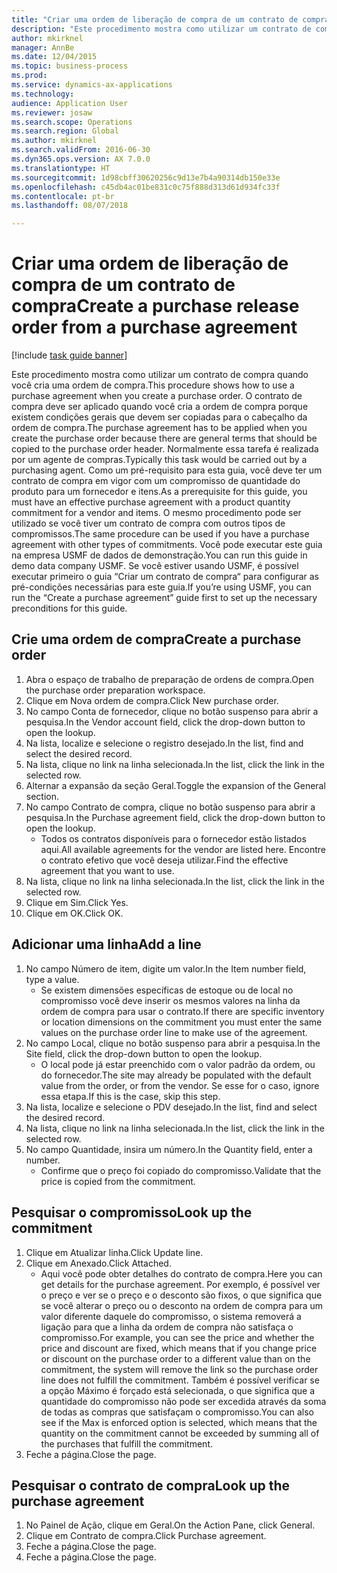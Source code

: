 ```yaml
--- 
title: "Criar uma ordem de liberação de compra de um contrato de compra"
description: "Este procedimento mostra como utilizar um contrato de compra quando você cria uma ordem de compra."
author: mkirknel
manager: AnnBe
ms.date: 12/04/2015
ms.topic: business-process
ms.prod: 
ms.service: dynamics-ax-applications
ms.technology: 
audience: Application User
ms.reviewer: josaw
ms.search.scope: Operations
ms.search.region: Global
ms.author: mkirknel
ms.search.validFrom: 2016-06-30
ms.dyn365.ops.version: AX 7.0.0
ms.translationtype: HT
ms.sourcegitcommit: 1d98cbff30620256c9d13e7b4a90314db150e33e
ms.openlocfilehash: c45db4ac01be831c0c75f888d313d61d934fc33f
ms.contentlocale: pt-br
ms.lasthandoff: 08/07/2018

---
```

# <a name="create-a-purchase-release-order-from-a-purchase-agreement"></a><span data-ttu-id="38fbe-103">Criar uma ordem de liberação de compra de um contrato de compra</span><span class="sxs-lookup"><span data-stu-id="38fbe-103">Create a purchase release order from a purchase agreement</span></span>

[!include [task guide banner](../../includes/task-guide-banner.md)]

<span data-ttu-id="38fbe-104">Este procedimento mostra como utilizar um contrato de compra quando você cria uma ordem de compra.</span><span class="sxs-lookup"><span data-stu-id="38fbe-104">This procedure shows how to use a purchase agreement when you create a purchase order.</span></span> <span data-ttu-id="38fbe-105">O contrato de compra deve ser aplicado quando você cria a ordem de compra porque existem condições gerais que devem ser copiadas para o cabeçalho da ordem de compra.</span><span class="sxs-lookup"><span data-stu-id="38fbe-105">The purchase agreement has to be applied when you create the purchase order because there are general terms that should be copied to the purchase order header.</span></span> <span data-ttu-id="38fbe-106">Normalmente essa tarefa é realizada por um agente de compras.</span><span class="sxs-lookup"><span data-stu-id="38fbe-106">Typically this task would be carried out by a purchasing agent.</span></span> <span data-ttu-id="38fbe-107">Como um pré-requisito para esta guia, você deve ter um contrato de compra em vigor com um compromisso de quantidade do produto para um fornecedor e itens.</span><span class="sxs-lookup"><span data-stu-id="38fbe-107">As a prerequisite for this guide, you must have an effective purchase agreement with a product quantity commitment for a vendor and items.</span></span> <span data-ttu-id="38fbe-108">O mesmo procedimento pode ser utilizado se você tiver um contrato de compra com outros tipos de compromissos.</span><span class="sxs-lookup"><span data-stu-id="38fbe-108">The same procedure can be used if you have a purchase agreement with other types of commitments.</span></span> <span data-ttu-id="38fbe-109">Você pode executar este guia na empresa USMF de dados de demonstração.</span><span class="sxs-lookup"><span data-stu-id="38fbe-109">You can run this guide in demo data company USMF.</span></span> <span data-ttu-id="38fbe-110">Se você estiver usando USMF, é possível executar primeiro o guia “Criar um contrato de compra“ para configurar as pré-condições necessárias para este guia.</span><span class="sxs-lookup"><span data-stu-id="38fbe-110">If you’re using USMF, you can run the “Create a purchase agreement” guide first to set up the necessary preconditions for this guide.</span></span>


## <a name="create-a-purchase-order"></a><span data-ttu-id="38fbe-111">Crie uma ordem de compra</span><span class="sxs-lookup"><span data-stu-id="38fbe-111">Create a purchase order</span></span>
1. <span data-ttu-id="38fbe-112">Abra o espaço de trabalho de preparação de ordens de compra.</span><span class="sxs-lookup"><span data-stu-id="38fbe-112">Open the purchase order preparation workspace.</span></span>
2. <span data-ttu-id="38fbe-113">Clique em Nova ordem de compra.</span><span class="sxs-lookup"><span data-stu-id="38fbe-113">Click New purchase order.</span></span>
3. <span data-ttu-id="38fbe-114">No campo Conta de fornecedor, clique no botão suspenso para abrir a pesquisa.</span><span class="sxs-lookup"><span data-stu-id="38fbe-114">In the Vendor account field, click the drop-down button to open the lookup.</span></span>
4. <span data-ttu-id="38fbe-115">Na lista, localize e selecione o registro desejado.</span><span class="sxs-lookup"><span data-stu-id="38fbe-115">In the list, find and select the desired record.</span></span>
5. <span data-ttu-id="38fbe-116">Na lista, clique no link na linha selecionada.</span><span class="sxs-lookup"><span data-stu-id="38fbe-116">In the list, click the link in the selected row.</span></span>
6. <span data-ttu-id="38fbe-117">Alternar a expansão da seção Geral.</span><span class="sxs-lookup"><span data-stu-id="38fbe-117">Toggle the expansion of the General section.</span></span>
7. <span data-ttu-id="38fbe-118">No campo Contrato de compra, clique no botão suspenso para abrir a pesquisa.</span><span class="sxs-lookup"><span data-stu-id="38fbe-118">In the Purchase agreement field, click the drop-down button to open the lookup.</span></span>
    * <span data-ttu-id="38fbe-119">Todos os contratos disponíveis para o fornecedor estão listados aqui.</span><span class="sxs-lookup"><span data-stu-id="38fbe-119">All available agreements for the vendor are listed here.</span></span> <span data-ttu-id="38fbe-120">Encontre o contrato efetivo que você deseja utilizar.</span><span class="sxs-lookup"><span data-stu-id="38fbe-120">Find the effective agreement that you want to use.</span></span>  
8. <span data-ttu-id="38fbe-121">Na lista, clique no link na linha selecionada.</span><span class="sxs-lookup"><span data-stu-id="38fbe-121">In the list, click the link in the selected row.</span></span>
9. <span data-ttu-id="38fbe-122">Clique em Sim.</span><span class="sxs-lookup"><span data-stu-id="38fbe-122">Click Yes.</span></span>
10. <span data-ttu-id="38fbe-123">Clique em OK.</span><span class="sxs-lookup"><span data-stu-id="38fbe-123">Click OK.</span></span>

## <a name="add-a-line"></a><span data-ttu-id="38fbe-124">Adicionar uma linha</span><span class="sxs-lookup"><span data-stu-id="38fbe-124">Add a line</span></span>
1. <span data-ttu-id="38fbe-125">No campo Número de item, digite um valor.</span><span class="sxs-lookup"><span data-stu-id="38fbe-125">In the Item number field, type a value.</span></span>
    * <span data-ttu-id="38fbe-126">Se existem dimensões específicas de estoque ou de local no compromisso você deve inserir os mesmos valores na linha da ordem de compra para usar o contrato.</span><span class="sxs-lookup"><span data-stu-id="38fbe-126">If there are specific inventory or location dimensions on the commitment you must enter the same values on the purchase order line to make use of the agreement.</span></span>  
2. <span data-ttu-id="38fbe-127">No campo Local, clique no botão suspenso para abrir a pesquisa.</span><span class="sxs-lookup"><span data-stu-id="38fbe-127">In the Site field, click the drop-down button to open the lookup.</span></span>
    * <span data-ttu-id="38fbe-128">O local pode já estar preenchido com o valor padrão da ordem, ou do fornecedor.</span><span class="sxs-lookup"><span data-stu-id="38fbe-128">The site may already be populated with the default value from the order, or from the vendor.</span></span> <span data-ttu-id="38fbe-129">Se esse for o caso, ignore essa etapa.</span><span class="sxs-lookup"><span data-stu-id="38fbe-129">If this is the case, skip this step.</span></span>  
3. <span data-ttu-id="38fbe-130">Na lista, localize e selecione o PDV desejado.</span><span class="sxs-lookup"><span data-stu-id="38fbe-130">In the list, find and select the desired record.</span></span>
4. <span data-ttu-id="38fbe-131">Na lista, clique no link na linha selecionada.</span><span class="sxs-lookup"><span data-stu-id="38fbe-131">In the list, click the link in the selected row.</span></span>
5. <span data-ttu-id="38fbe-132">No campo Quantidade, insira um número.</span><span class="sxs-lookup"><span data-stu-id="38fbe-132">In the Quantity field, enter a number.</span></span>
    * <span data-ttu-id="38fbe-133">Confirme que o preço foi copiado do compromisso.</span><span class="sxs-lookup"><span data-stu-id="38fbe-133">Validate that the price is copied from the commitment.</span></span>  

## <a name="look-up-the-commitment"></a><span data-ttu-id="38fbe-134">Pesquisar o compromisso</span><span class="sxs-lookup"><span data-stu-id="38fbe-134">Look up the commitment</span></span>
1. <span data-ttu-id="38fbe-135">Clique em Atualizar linha.</span><span class="sxs-lookup"><span data-stu-id="38fbe-135">Click Update line.</span></span>
2. <span data-ttu-id="38fbe-136">Clique em Anexado.</span><span class="sxs-lookup"><span data-stu-id="38fbe-136">Click Attached.</span></span>
    * <span data-ttu-id="38fbe-137">Aqui você pode obter detalhes do contrato de compra.</span><span class="sxs-lookup"><span data-stu-id="38fbe-137">Here you can get details for the purchase agreement.</span></span> <span data-ttu-id="38fbe-138">Por exemplo, é possível ver o preço e ver se o preço e o desconto são fixos, o que significa que se você alterar o preço ou o desconto na ordem de compra para um valor diferente daquele do compromisso, o sistema removerá a ligação para que a linha da ordem de compra não satisfaça o compromisso.</span><span class="sxs-lookup"><span data-stu-id="38fbe-138">For example, you can see the price and whether the price and discount are fixed, which means that if you change price or discount on the purchase order to a different value than on the commitment, the system will remove the link so the purchase order line does not fulfill the commitment.</span></span> <span data-ttu-id="38fbe-139">Também é possível verificar se a opção Máximo é forçado está selecionada, o que significa que a quantidade do compromisso não pode ser excedida através da soma de todas as compras que satisfaçam o compromisso.</span><span class="sxs-lookup"><span data-stu-id="38fbe-139">You can also see if the Max is enforced option is selected, which means that the quantity on the commitment cannot be exceeded by summing all of the purchases that fulfill the commitment.</span></span>  
3. <span data-ttu-id="38fbe-140">Feche a página.</span><span class="sxs-lookup"><span data-stu-id="38fbe-140">Close the page.</span></span>

## <a name="look-up-the-purchase-agreement"></a><span data-ttu-id="38fbe-141">Pesquisar o contrato de compra</span><span class="sxs-lookup"><span data-stu-id="38fbe-141">Look up the purchase agreement</span></span>
1. <span data-ttu-id="38fbe-142">No Painel de Ação, clique em Geral.</span><span class="sxs-lookup"><span data-stu-id="38fbe-142">On the Action Pane, click General.</span></span>
2. <span data-ttu-id="38fbe-143">Clique em Contrato de compra.</span><span class="sxs-lookup"><span data-stu-id="38fbe-143">Click Purchase agreement.</span></span>
3. <span data-ttu-id="38fbe-144">Feche a página.</span><span class="sxs-lookup"><span data-stu-id="38fbe-144">Close the page.</span></span>
4. <span data-ttu-id="38fbe-145">Feche a página.</span><span class="sxs-lookup"><span data-stu-id="38fbe-145">Close the page.</span></span>


